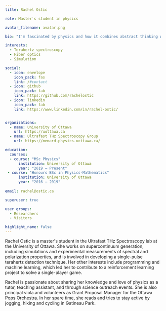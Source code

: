 ```yaml
---
title: Rachel Ostic

role: Master's student in physics

avatar_filename: avatar.png

bio: "I'm fascinated by physics and how it combines abstract thinking with real world problems, and I am starting to fuse this interest with programming both inside and outside the lab."

interests: 
  - Terahertz spectroscopy
  - Fiber optics
  - Simulation

social:
  - icon: envelope
    icon_pack: fas
    link: /#contact
  - icon: github
    icon_pack: fab
    link: https://github.com/rachelostic
  - icon: linkedin
    icon_pack: fab
    link: https://www.linkedin.com/in/rachel-ostic/


organizations:
  - name: University of Ottawa
    url: https://uottawa.ca
  - name: Ultrafast THz Spectroscopy Group
    url: https://menard.physics.uottawa.ca/

education:
  courses:
  - course: "MSc Physics"
      institution: University of Ottawa
      year: "2019 – Present"
 - course: "Honours BSc in Physics-Mathematics"
      institution: University of Ottawa
      year: "2016 – 2019"
   
email: rachel@ostic.ca

superuser: true

user_groups:
  - Researchers
  - Visitors

highlight_name: false
---
```

Rachel Ostic is a master's student in the Ultrafast THz Spectroscopy lab at the University of Ottawa. She works on supercontinuum generation, including simulations and experimental measurements of spectral and polarization properties, and is involved in developing a single-pulse terahertz detection technique. Her other interests include programming and machine learning, which led her to contribute to a reinforcement learning project to solve a single-player game. 

Rachel is passionate about sharing her knowledge and love of physics as a tutor, teaching assistant, and through science outreach events. She is also principal viola and volunteers as Grant Proposal Manager for the Ottawa Pops Orchestra. In her spare time, she reads and tries to stay active by jogging, hiking and cycling in Gatineau Park.
